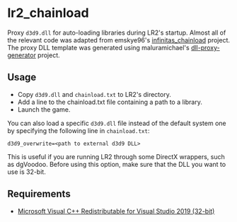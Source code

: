 # lr2_chainload

Proxy `d3d9.dll` for auto-loading libraries during LR2's startup.
Almost all of the relevant code was adapted from emskye96's [infinitas_chainload](https://github.com/emskye96/infinitas_chainload) project.
The proxy DLL template was generated using maluramichael's [dll-proxy-generator](https://github.com/maluramichael/dll-proxy-generator) project.

## Usage

- Copy `d3d9.dll` and `chainload.txt` to LR2's directory.
- Add a line to the chainload.txt file containing a path to a library.
- Launch the game.

You can also load a specific `d3d9.dll` file instead of the default system one by specifying the following line in `chainload.txt`:
```
d3d9_overwrite=<path to external d3d9 DLL>
```
This is useful if you are running LR2 through some DirectX wrappers, such as dgVoodoo. Before using this option, make sure that the DLL you want to use is 32-bit.

## Requirements

- [Microsoft Visual C++ Redistributable for Visual Studio 2019 (32-bit)](https://aka.ms/vs/16/release/vc_redist.x86.exe)